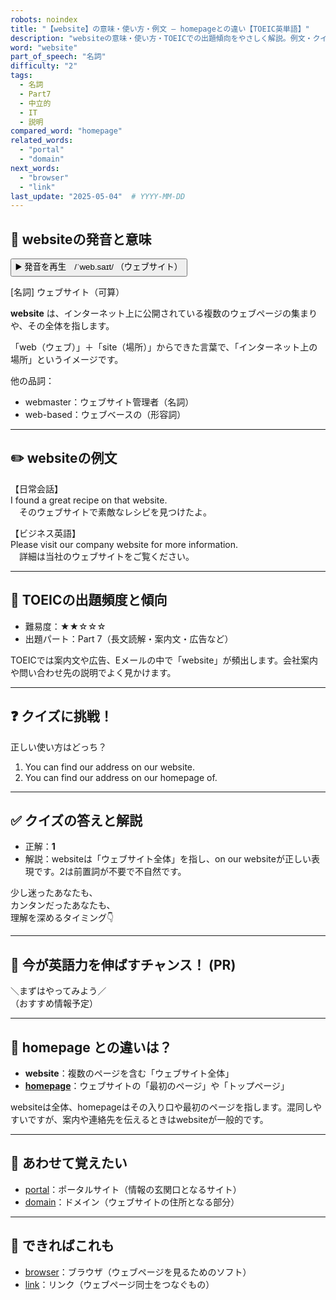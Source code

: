 ```yaml
---
robots: noindex
title: "【website】の意味・使い方・例文 ― homepageとの違い【TOEIC英単語】"
description: "websiteの意味・使い方・TOEICでの出題傾向をやさしく解説。例文・クイズ付きでhomepageとの違いもわかりやすく学べます。"
word: "website"
part_of_speech: "名詞"
difficulty: "2"
tags:
  - 名詞
  - Part7
  - 中立的
  - IT
  - 説明
compared_word: "homepage"
related_words:
  - "portal"
  - "domain"
next_words:
  - "browser"
  - "link"
last_update: "2025-05-04"  # YYYY-MM-DD
---
```


## 🔰 websiteの発音と意味

<button class="play-audio" onclick="playTTS('website')">
  <span class="play-audio-main">
    ▶️ 発音を再生　/ˈweb.saɪt/
  </span>
  <span class="play-audio-sub">
    （ウェブサイト）
  </span>
</button>

[名詞] ウェブサイト（可算）

**website** は、インターネット上に公開されている複数のウェブページの集まりや、その全体を指します。

「web（ウェブ）」＋「site（場所）」からできた言葉で、「インターネット上の場所」というイメージです。

他の品詞：  
- webmaster：ウェブサイト管理者（名詞）
- web-based：ウェブベースの（形容詞）

---

## ✏️ websiteの例文

【日常会話】  
I found a great recipe on that website.  
　そのウェブサイトで素敵なレシピを見つけたよ。

【ビジネス英語】  
Please visit our company website for more information.  
　詳細は当社のウェブサイトをご覧ください。

---

## 🎯 TOEICの出題頻度と傾向

- 難易度：★★☆☆☆
- 出題パート：Part 7（長文読解・案内文・広告など）

TOEICでは案内文や広告、Eメールの中で「website」が頻出します。会社案内や問い合わせ先の説明でよく見かけます。

---

## ❓ クイズに挑戦！

正しい使い方はどっち？

1. You can find our address on our website.  
2. You can find our address on our homepage of.

---

## ✅ クイズの答えと解説

- 正解：**1**
- 解説：websiteは「ウェブサイト全体」を指し、on our websiteが正しい表現です。2は前置詞が不要で不自然です。

少し迷ったあなたも、  
カンタンだったあなたも、  
理解を深めるタイミング👇️

---

## 🚀 今が英語力を伸ばすチャンス！ (PR)

<div class="info-center">
＼まずはやってみよう／<br>  
（おすすめ情報予定）
</div>

---

## 🤔  homepage との違いは？

- **website**：複数のページを含む「ウェブサイト全体」
- **[homepage](/word/homepage)**：ウェブサイトの「最初のページ」や「トップページ」

websiteは全体、homepageはその入り口や最初のページを指します。混同しやすいですが、案内や連絡先を伝えるときはwebsiteが一般的です。

---

## 🧩 あわせて覚えたい

- [portal](/word/portal)：ポータルサイト（情報の玄関口となるサイト）
- [domain](/word/domain)：ドメイン（ウェブサイトの住所となる部分）

---

## 📖 できればこれも

- [browser](/word/browser)：ブラウザ（ウェブページを見るためのソフト）
- [link](/word/link)：リンク（ウェブページ同士をつなぐもの）

<!-- cvid: aid07_bid08 -->
